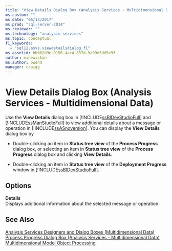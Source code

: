 ```yaml
---
title: "View Details Dialog Box (Analysis Services - Multidimensional Data) | Microsoft Docs"
ms.custom: ""
ms.date: "06/13/2017"
ms.prod: "sql-server-2014"
ms.reviewer: ""
ms.technology: "analysis-services"
ms.topic: conceptual
f1_keywords: 
  - "sql12.asvs.viewdetailsdialog.f1"
ms.assetid: bb062d9e-0156-4ac4-837d-9a99e5dd5e93
author: minewiskan
ms.author: owend
manager: craigg
---
```

# View Details Dialog Box (Analysis Services - Multidimensional Data)
  Use the **View Details** dialog box in [!INCLUDE[ssBIDevStudioFull](../includes/ssbidevstudiofull-md.md)] and [!INCLUDE[ssManStudioFull](../includes/ssmanstudiofull-md.md)] to view additional details about a message or operation in [!INCLUDE[ssASnoversion](../includes/ssasnoversion-md.md)]. You can display the **View Details** dialog box by  
  
-   Double-clicking an item in **Status tree view** of the **Process Progress** dialog box, or selecting an item in **Status tree view** of the **Process Progress** dialog box and clicking **View Details**.  
  
-   Double-clicking an item in **Status tree view** of the **Deployment Progress** window in [!INCLUDE[ssBIDevStudioFull](../includes/ssbidevstudiofull-md.md)].  
  
## Options  
 **Details**  
 Displays additional information about the selected message or operation.  
  
## See Also  
 [Analysis Services Designers and Dialog Boxes &#40;Multidimensional Data&#41;](analysis-services-designers-and-dialog-boxes-multidimensional-data.md)   
 [Process Progress Dialog Box &#40;Analysis Services - Multidimensional Data&#41;](process-progress-dialog-box-analysis-services-multidimensional-data.md)   
 [Multidimensional Model Object Processing](multidimensional-models/processing-a-multidimensional-model-analysis-services.md)  
  
  
